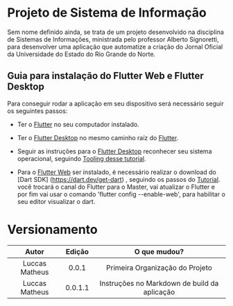 # Projeto de Sistema de Informação

 Sem nome definido ainda, se trata de um projeto desenvolvido na disciplina de Sistemas de Informações, ministrada pelo professor Alberto Signoretti, para desenvolver uma aplicação que automatize a criação do Jornal Oficial da Universidade do Estado do Rio Grande do Norte.


## Guia para instalação do Flutter Web e Flutter Desktop

Para conseguir rodar a aplicação em seu dispositivo será necessário seguir os seguintes passos:

* Ter o [Flutter](https://flutter.dev/docs/get-started/install) no seu computador instalado.
* Ter o [Flutter Desktop](https://github.com/google/flutter-desktop-embedding) no mesmo caminho raíz do [Flutter](https://flutter.dev/docs/get-started/install).
* Seguir as instruções para o [Flutter Desktop](https://github.com/google/flutter-desktop-embedding) reconhecer seu sistema operacional, seguindo [Tooling desse tutorial](https://github.com/flutter/flutter/wiki/Desktop-shells#tooling).

* Para o [Flutter Web](https://flutter.dev/web) ser instalado, é necessário realizar o download do [Dart SDK] (https://dart.dev/get-dart) , seguindo os passos do [Tutorial](https://github.com/flutter/flutter/wiki/Desktop-shells#tooling). você trocará o canal do Flutter para o Master, vai atualizar o Flutter e por fim vai usar o comando 'flutter config --enable-web', para habilitar o seu editor visualizar o dart.



# Versionamento 

Autor | Edição | O que mudou?
:---------: | :------: | :------:
Luccas Matheus    | 0.0.1 | Primeira Organização do Projeto
Luccas Matheus    | 0.0.1.1 | Instruções no Markdown de build da aplicação

